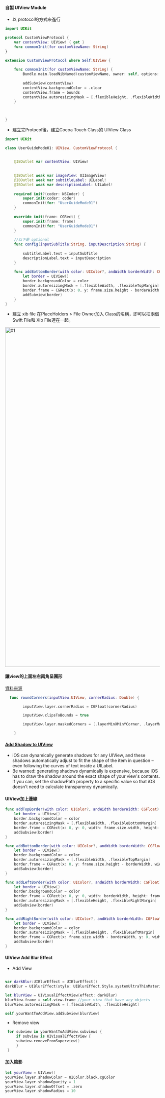 #### 自製 UIView Module
-  以 protocol的方式來進行

```Swift
import UIKit

protocol CustomViewProtocol {
    var contentView: UIView! { get }
    func commonInit(for customViewName: String)
}

extension CustomViewProtocol where Self:UIView {
    
    func commonInit(for customViewName: String) {
        Bundle.main.loadNibNamed(customViewName, owner: self, options: nil)
        
        addSubview(contentView)
        contentView.backgroundColor = .clear
        contentView.frame = bounds
        contentView.autoresizingMask = [.flexibleHeight, .flexibleWidth]
    }

   
    
}
```
- 建立完Protocol後，建立Cocoa Touch Class的 UIView Class

```Swift
import UIKit

class UserGuideMode01: UIView, CustomViewProtocol {
    
    
    @IBOutlet var contentView: UIView!
    
    
    @IBOutlet weak var imageView: UIImageView!
    @IBOutlet weak var subtitleLabel: UILabel!
    @IBOutlet weak var descriptionLabel: UILabel!
    
    required init?(coder: NSCoder) {
        super.init(coder: coder)
        commonInit(for: "UserGuideMode01")
    }
    
    override init(frame: CGRect) {
        super.init(frame: frame)
        commonInit(for: "UserGuideMode01")
    }
    
    //以下是 optional
    func config(inputSubTitle:String, inputDescription:String) {
        
        subtitleLabel.text = inputSubTitle
        descriptionLabel.text = inputDescription
    }
    
    func addBottomBorder(with color: UIColor?, andWidth borderWidth: CGFloat) {
        let border = UIView()
        border.backgroundColor = color
        border.autoresizingMask = [.flexibleWidth, .flexibleTopMargin]
        border.frame = CGRect(x: 0, y: frame.size.height - borderWidth, width: frame.size.width, height: borderWidth)
        addSubview(border)
    }
}
```
- 建立 xib file
在PlaceHolders > File Owner加入 Class的名稱，即可以把兩個Swift File和 Xib File連在一起。 

<img width="1101" alt="01" src="https://user-images.githubusercontent.com/18608853/141239614-24241a30-ae8c-4d75-ae5f-ecdc1d8147ed.png">

#### 讓view的上面左右兩角呈㘣形
[資料來源](https://www.appcoda.com.tw/rounded-corners-uiview/)
```Swift
  func roundCorners(inputView:UIView, cornerRadius: Double) {

        inputView.layer.cornerRadius = CGFloat(cornerRadius)

        inputView.clipsToBounds = true

        inputView.layer.maskedCorners = [.layerMinXMinYCorner, .layerMaxXMinYCorner]

    }
```



#### [Add Shadow to UIView](https://www.hackingwithswift.com/example-code/uikit/how-to-add-a-shadow-to-a-uiview)
- iOS can dynamically generate shadows for any UIView, and these shadows automatically adjust to fit the shape of the item in question – even following the curves of text inside a UILabel.
- Be warned: generating shadows dynamically is expensive, because iOS has to draw the shadow around the exact shape of your view's contents. If you can, set the shadowPath property to a specific value so that iOS doesn't need to calculate transparency dynamically. 


#### UIView加上邊線
```Swift
func addTopBorder(with color: UIColor?, andWidth borderWidth: CGFloat) {
    let border = UIView()
    border.backgroundColor = color
    border.autoresizingMask = [.flexibleWidth, .flexibleBottomMargin]
    border.frame = CGRect(x: 0, y: 0, width: frame.size.width, height: borderWidth)
    addSubview(border)
}

func addBottomBorder(with color: UIColor?, andWidth borderWidth: CGFloat) {
    let border = UIView()
    border.backgroundColor = color
    border.autoresizingMask = [.flexibleWidth, .flexibleTopMargin]
    border.frame = CGRect(x: 0, y: frame.size.height - borderWidth, width: frame.size.width, height: borderWidth)
    addSubview(border)
}

func addLeftBorder(with color: UIColor?, andWidth borderWidth: CGFloat) {
    let border = UIView()
    border.backgroundColor = color
    border.frame = CGRect(x: 0, y: 0, width: borderWidth, height: frame.size.height)
    border.autoresizingMask = [.flexibleHeight, .flexibleRightMargin]
    addSubview(border)
}

func addRightBorder(with color: UIColor?, andWidth borderWidth: CGFloat) {
    let border = UIView()
    border.backgroundColor = color
    border.autoresizingMask = [.flexibleHeight, .flexibleLeftMargin]
    border.frame = CGRect(x: frame.size.width - borderWidth, y: 0, width: borderWidth, height: frame.size.height)
    addSubview(border)
}
```

#### UIView Add Blur Effect

- Add View
```Swift

var darkBlur:UIBlurEffect = UIBlurEffect()
darkBlur = UIBlurEffect(style: UIBlurEffect.Style.systemUltraThinMaterialLight) //extraLight, light, dark

let blurView = UIVisualEffectView(effect: darkBlur)
blurView.frame = self.view.frame //your view that have any objects
blurView.autoresizingMask = [.flexibleWidth, .flexibleHeight]

self.yourWantToAddView.addSubview(blurView)

```

- Remove view
```Swift
 for subview in yourWantToAddView.subviews {
     if subview is UIVisualEffectView {
     subview.removeFromSuperview()
     }
 }
```

#### 加入陰影
```Swift
let yourView = UIView()
yourView.layer.shadowColor = UIColor.black.cgColor
yourView.layer.shadowOpacity = 1
yourView.layer.shadowOffset = .zero
yourView.layer.shadowRadius = 10
```

